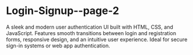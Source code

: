# Login-Signup--page-2
A sleek and modern user authentication UI built with HTML, CSS, and JavaScript. Features smooth transitions between login and registration forms, responsive design, and an intuitive user experience. Ideal for secure sign-in systems or web app authentication.

